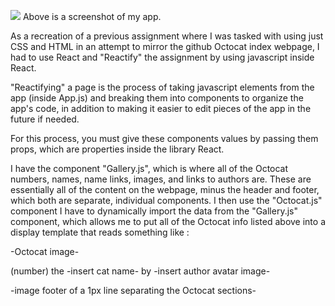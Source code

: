 ![](https://i.imgur.com/XS2isCi.png)
Above is a screenshot of my app. 


As a recreation of a previous assignment where I was tasked with using just CSS and HTML in an attempt to mirror the github Octocat index webpage, I had to use React and "Reactify" the assignment by using javascript inside React. 

"Reactifying" a page is the process of taking javascript elements from the app (inside App.js) and breaking them into components to organize the app's code, in addition to making it easier to edit pieces of the app in the future if needed.

For this process, you must give these components values by passing them props, which are properties inside the library React. 

I have the component "Gallery.js", which is where all of the Octocat numbers, names, name links, images, and links to authors are. These are essentially all of the content on the webpage, minus the header and footer, which both are separate, individual components. I then use the "Octocat.js" component I have to dynamically import the data from the "Gallery.js" component, which allows me to put all of the Octocat info listed above into a display template that reads something like : 


-Octocat image- 

(number) the -insert cat name- by -insert author avatar image-

-image footer of a 1px line separating the Octocat sections-

